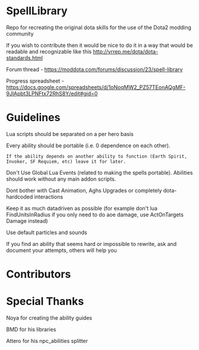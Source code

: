 SpellLibrary
============

Repo for recreating the original dota skills for the use of the Dota2 modding community

If you wish to contribute then it would be nice to do it in a way that would be readable and recognizable like this http://yrrep.me/dota/dota-standards.html

Forum thread - https://moddota.com/forums/discussion/23/spell-library

Progress spreadsheet - https://docs.google.com/spreadsheets/d/1oNoqMW2_PZ57TEonAQgMF-9JlApbt3LPNFtx72RhS8Y/edit#gid=0

Guidelines
==========

Lua scripts should be separated on a per hero basis

Every ability should be portable (i.e. 0 dependence on each other).

    If the ability depends on another ability to function (Earth Spirit, Invoker, SF Requiem, etc) leave it for later.

Don't Use Global Lua Events (related to making the spells portable). Abilities should work without any main addon scripts.

Dont bother with Cast Animation, Aghs Upgrades or completely dota-hardcoded interactions

Keep it as much datadriven as possible (for example don't lua FindUnitsInRadius if you only need to do aoe damage, use ActOnTargets Damage instead)

Use default particles and sounds

If you find an ability that seems hard or impossible to rewrite, ask and document your attempts, others will help you



Contributors
============


Special Thanks
==============
Noya for creating the ability guides

BMD for his libraries

Attero for his npc_abilities splitter
